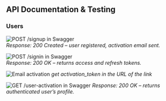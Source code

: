 ## API Documentation & Testing

### Users

![POST /signup in Swagger](https://github.com/user-attachments/assets/9898fce2-fb10-4a9b-9476-e89e92dfad2b)  
*Response: 200 Created – user registered, activation email sent.*

![POST /signin in Swagger](https://github.com/user-attachments/assets/e1f81937-29e4-41d5-a3a2-b97d26b39018)  
*Response: 200 OK – returns access and refresh tokens.*


![*Email activation*](https://github.com/user-attachments/assets/0a7af005-7c42-4057-a5a6-82a95a0078c8)
*get activation_token in the URL of  the link*

![GET /user-activation in Swagger](https://github.com/user-attachments/assets/1cbd78ee-00b4-4d2a-bff0-0ebb16162f45) 
*Response: 200 OK – returns authenticated user’s profile.*

